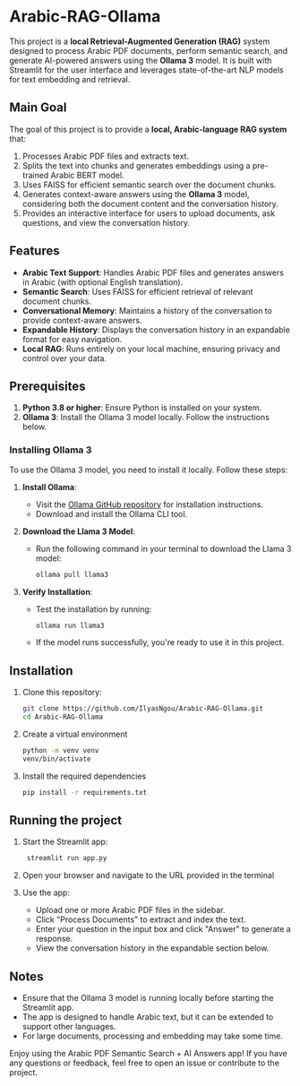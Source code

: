 # Arabic-RAG-Ollama
This project is a **local Retrieval-Augmented Generation (RAG)** system designed to process Arabic PDF documents, perform semantic search, and generate AI-powered answers using the **Ollama 3** model. It is built with Streamlit for the user interface and leverages state-of-the-art NLP models for text embedding and retrieval.
## Main Goal

The goal of this project is to provide a **local, Arabic-language RAG system** that:
1. Processes Arabic PDF files and extracts text.
2. Splits the text into chunks and generates embeddings using a pre-trained Arabic BERT model.
3. Uses FAISS for efficient semantic search over the document chunks.
4. Generates context-aware answers using the **Ollama 3** model, considering both the document content and the conversation history.
5. Provides an interactive interface for users to upload documents, ask questions, and view the conversation history.

## Features

- **Arabic Text Support**: Handles Arabic PDF files and generates answers in Arabic (with optional English translation).
- **Semantic Search**: Uses FAISS for efficient retrieval of relevant document chunks.
- **Conversational Memory**: Maintains a history of the conversation to provide context-aware answers.
- **Expandable History**: Displays the conversation history in an expandable format for easy navigation.
- **Local RAG**: Runs entirely on your local machine, ensuring privacy and control over your data.

## Prerequisites

1. **Python 3.8 or higher**: Ensure Python is installed on your system.
2. **Ollama 3**: Install the Ollama 3 model locally. Follow the instructions below.

### Installing Ollama 3

To use the Ollama 3 model, you need to install it locally. Follow these steps:

1. **Install Ollama**:
   - Visit the [Ollama GitHub repository](https://github.com/ollama/ollama) for installation instructions.
   - Download and install the Ollama CLI tool.

2. **Download the Llama 3 Model**:
   - Run the following command in your terminal to download the Llama 3 model:
     ```bash
     ollama pull llama3
     ```

3. **Verify Installation**:
   - Test the installation by running:
     ```bash
     ollama run llama3
     ```
   - If the model runs successfully, you're ready to use it in this project.

## Installation

1. Clone this repository:
   ```bash
   git clone https://github.com/IlyasNgou/Arabic-RAG-Ollama.git
   cd Arabic-RAG-Ollama
   ```
2. Create a virtual environment
   ```bash
   python -m venv venv
   venv/bin/activate
   ```
3. Install the required dependencies
   ```bash
   pip install -r requirements.txt
   ```

## Running the project
1. Start the Streamlit app:
   ```bash
    streamlit run app.py
   ```
2. Open your browser and navigate to the URL provided in the terminal

3. Use the app:
   * Upload one or more Arabic PDF files in the sidebar.
   * Click "Process Documents" to extract and index the text.
   * Enter your question in the input box and click "Answer" to generate a response.
   * View the conversation history in the expandable section below.

## Notes
   * Ensure that the Ollama 3 model is running locally before starting the Streamlit app.
   * The app is designed to handle Arabic text, but it can be extended to support other languages.
   * For large documents, processing and embedding may take some time.

Enjoy using the Arabic PDF Semantic Search + AI Answers app! If you have any questions or feedback, feel free to open an issue or contribute to the project.
